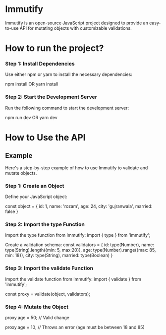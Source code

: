 # Immutify

Immutify is an open-source JavaScript project designed to provide an easy-to-use API for mutating objects with customizable validations.

# How to run the project?

### Step 1: Install Dependencies
Use either npm or yarn to install the necessary dependencies:

npm install 
OR
yarn install

### Step 2: Start the Development Server
Run the following command to start the development server:

npm run dev
OR
yarn dev

# How to Use the API

## Example
Here's a step-by-step example of how to use Immutify to validate and mutate objects.

### Step 1: Create an Object
Define your JavaScript object:

const object = {
    id: 1,
    name: 'rozam',
    age: 24,
    city: 'gujranwala',
    married: false
}

### Step 2: Import the type Function
Import the type function from Immutify:
import { type } from 'immutify';

Create a validation schema:
const validators = {
    id: type(Number),
    name: type(String).length({min: 5, max:20}),
    age: type(Number).range({max: 85, min: 18}),
    city: type(String),
    married: type(Boolean)
}

### Step 3: Import the validate Function
Import the validate function from Immutify:
import { validate } from 'immutify';

const proxy = validate(object, validators);

### Step 4: Mutate the Object

proxy.age = 50;  // Valid change

proxy.age = 10;  // Throws an error (age must be between 18 and 85)








